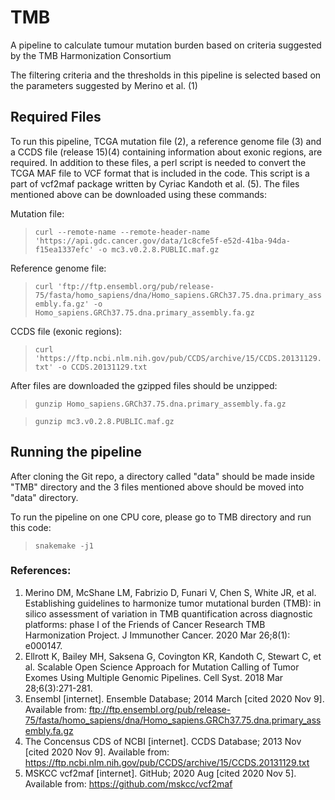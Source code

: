 # TMB
A pipeline to calculate tumour mutation burden based on criteria suggested by the TMB Harmonization Consortium


The filtering criteria and the thresholds in this pipeline is selected based on the parameters suggested by Merino et al. (1)


## Required Files

To run this pipeline, TCGA mutation file (2), a reference genome file (3) and a CCDS file (release 15)(4) containing information about exonic regions, are required. In addition to these files, a perl script is needed to convert the TCGA MAF file to VCF format that is included in the code. This script is a part of vcf2maf package written by Cyriac Kandoth et al. (5). The files mentioned above can be downloaded using these commands:

Mutation file:
> `curl --remote-name --remote-header-name 'https://api.gdc.cancer.gov/data/1c8cfe5f-e52d-41ba-94da-f15ea1337efc' -o mc3.v0.2.8.PUBLIC.maf.gz`

Reference genome file:
> `curl 'ftp://ftp.ensembl.org/pub/release-75/fasta/homo_sapiens/dna/Homo_sapiens.GRCh37.75.dna.primary_assembly.fa.gz' -o Homo_sapiens.GRCh37.75.dna.primary_assembly.fa.gz`

CCDS file (exonic regions):
> `curl 'https://ftp.ncbi.nlm.nih.gov/pub/CCDS/archive/15/CCDS.20131129.txt' -o CCDS.20131129.txt`

After files are downloaded the gzipped files should be unzipped:

> `gunzip Homo_sapiens.GRCh37.75.dna.primary_assembly.fa.gz`
  
> `gunzip mc3.v0.2.8.PUBLIC.maf.gz`
  
## Running the pipeline

After cloning the Git repo, a directory called "data" should be made inside "TMB" directory and the 3 files mentioned above should be moved into "data" directory.
  
To run the pipeline on one CPU core, please go to TMB directory and run this code:
> `snakemake -j1`

### References:
1. Merino DM, McShane LM, Fabrizio D, Funari V, Chen S, White JR, et al. Establishing guidelines to harmonize tumor mutational burden (TMB): in silico assessment of variation in TMB quantification across diagnostic platforms: phase I of the Friends of Cancer Research TMB Harmonization Project. J Immunother Cancer. 2020 Mar 26;8(1): e000147.
2. Ellrott K, Bailey MH, Saksena G, Covington KR, Kandoth C, Stewart C, et al. Scalable Open Science Approach for Mutation Calling of Tumor Exomes Using Multiple Genomic Pipelines. Cell Syst. 2018 Mar 28;6(3):271-281.
3. Ensembl [internet]. Ensemble Database; 2014 March [cited 2020 Nov 9]. Available from: ftp://ftp.ensembl.org/pub/release-75/fasta/homo_sapiens/dna/Homo_sapiens.GRCh37.75.dna.primary_assembly.fa.gz
4. The Concensus CDS of NCBI [internet]. CCDS Database; 2013 Nov [cited 2020 Nov 9]. Available from: https://ftp.ncbi.nlm.nih.gov/pub/CCDS/archive/15/CCDS.20131129.txt
5. MSKCC vcf2maf [internet]. GitHub; 2020 Aug [cited 2020 Nov 5]. Available from: https://github.com/mskcc/vcf2maf


